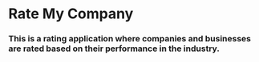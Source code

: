 # Rate My Company

### This is a rating application where companies and businesses are rated based on their performance in the industry.
